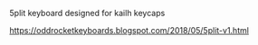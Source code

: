 5plit keyboard designed for kailh keycaps

https://oddrocketkeyboards.blogspot.com/2018/05/5plit-v1.html
